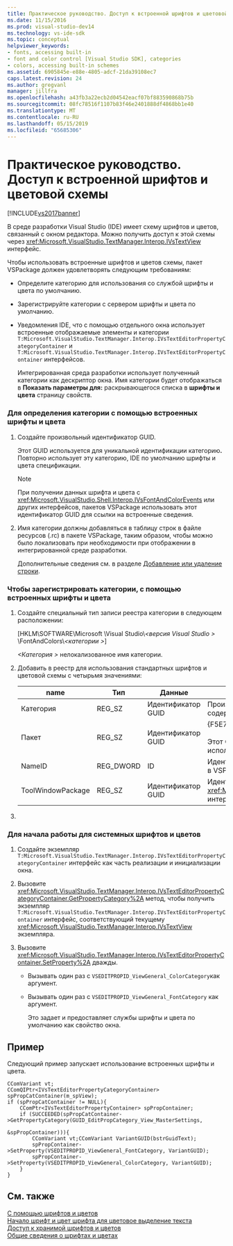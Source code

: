 ```yaml
---
title: Практическое руководство. Доступ к встроенной шрифтов и цветовой схемы | Документация Майкрософт
ms.date: 11/15/2016
ms.prod: visual-studio-dev14
ms.technology: vs-ide-sdk
ms.topic: conceptual
helpviewer_keywords:
- fonts, accessing built-in
- font and color control [Visual Studio SDK], categories
- colors, accessing built-in schemes
ms.assetid: 6905845e-e88e-4805-adcf-21da39108ec7
caps.latest.revision: 24
ms.author: gregvanl
manager: jillfra
ms.openlocfilehash: a43fb3a22ecb2d04542eacf07bf883590868b75b
ms.sourcegitcommit: 08fc78516f1107b83f46e2401888df4868bb1e40
ms.translationtype: MT
ms.contentlocale: ru-RU
ms.lasthandoff: 05/15/2019
ms.locfileid: "65685306"
---
```

# <a name="how-to-access-the-built-in-fonts-and-color-scheme"></a>Практическое руководство. Доступ к встроенной шрифтов и цветовой схемы
[!INCLUDE[vs2017banner](../includes/vs2017banner.md)]

В среде разработки Visual Studio (IDE) имеет схему шрифтов и цветов, связанный с окном редактора. Можно получить доступ к этой схемы через <xref:Microsoft.VisualStudio.TextManager.Interop.IVsTextView> интерфейс.  
  
 Чтобы использовать встроенные шрифтов и цветов схемы, пакет VSPackage должен удовлетворять следующим требованиям:  
  
- Определите категорию для использования со службой шрифты и цвета по умолчанию.  
  
- Зарегистрируйте категории с сервером шрифты и цвета по умолчанию.  
  
- Уведомления IDE, что с помощью отдельного окна использует встроенные отображаемые элементы и категории `T:Microsoft.VisualStudio.TextManager.Interop.IVsTextEditorPropertyCategoryContainer` и `T:Microsoft.VisualStudio.TextManager.Interop.IVsTextEditorPropertyContainer` интерфейсов.  
  
  Интегрированная среда разработки использует полученный категории как дескриптор окна. Имя категории будет отображаться в **Показать параметры для:** раскрывающегося списка в **шрифты и цвета** страницу свойств.  
  
### <a name="to-define-a-category-using-built-in-fonts-and-colors"></a>Для определения категории с помощью встроенных шрифты и цвета  
  
1. Создайте произвольный идентификатор GUID.  
  
    Этот GUID используется для уникальной идентификации категорию<strong>.</strong> Повторно использует эту категорию, IDE по умолчанию шрифты и цвета спецификации.  
  
   > [!NOTE]
   > При получении данных шрифта и цвета с <xref:Microsoft.VisualStudio.Shell.Interop.IVsFontAndColorEvents> или других интерфейсов, пакетов VSPackage использовать этот идентификатор GUID для ссылки на встроенные сведения.  
  
2. Имя категории должны добавляться в таблицу строк в файле ресурсов (.rc) в пакете VSPackage, таким образом, чтобы можно было локализовать при необходимости при отображении в интегрированной среде разработки.  
  
    Дополнительные сведения см. в разделе [Добавление или удаление строки](https://msdn.microsoft.com/library/077077b4-0f4b-4633-92d6-60b321164cab).  
  
### <a name="to-register-a-category-using-built-in-fonts-and-colors"></a>Чтобы зарегистрировать категории, с помощью встроенных шрифты и цвета  
  
1. Создайте специальный тип записи реестра категории в следующем расположении:  
  
     [HKLM\SOFTWARE\Microsoft \Visual Studio\\*\<версия Visual Studio >* \FontAndColors\\*\<категории >*]  
  
     *\<Категория >* нелокализованное имя категории.  
  
2. Добавить в реестр для использования стандартных шрифтов и цветовой схемы с четырьмя значениями:  
  
    |name|Тип|Данные|Описание|  
    |----------|----------|----------|-----------------|  
    |Категория|REG_SZ|Идентификатор GUID|Произвольный GUID, определяющий категорию, которая содержит акций шрифт и цветовую схему.|  
    |Пакет|REG_SZ|Идентификатор GUID|{F5E7E71D-1401-11D1-883B-0000F87579D2}<br /><br /> Этот GUID используется всех пакетов VSPackage, использующих настройки шрифта и цвета по умолчанию.|  
    |NameID|REG_DWORD|ID|Идентификатор ресурса имени категории локализуемых в VSPackage.|  
    |ToolWindowPackage|REG_SZ|Идентификатор GUID|Идентификатор GUID VSPackage, реализующего <xref:Microsoft.VisualStudio.TextManager.Interop.IVsTextView> интерфейс.|  
  
3. 
  
### <a name="to-initiate-the-use-of-system-provided-fonts-and-colors"></a>Для начала работы для системных шрифтов и цветов  
  
1. Создайте экземпляр `T:Microsoft.VisualStudio.TextManager.Interop.IVsTextEditorPropertyCategoryContainer` интерфейс как часть реализации и инициализации окна.  
  
2. Вызовите <xref:Microsoft.VisualStudio.TextManager.Interop.IVsTextEditorPropertyCategoryContainer.GetPropertyCategory%2A> метод, чтобы получить экземпляр `T:Microsoft.VisualStudio.TextManager.Interop.IVsTextEditorPropertyContainer` интерфейс, соответствующий текущему <xref:Microsoft.VisualStudio.TextManager.Interop.IVsTextView> экземпляра.  
  
3. Вызовите <xref:Microsoft.VisualStudio.TextManager.Interop.IVsTextEditorPropertyContainer.SetProperty%2A> дважды.  
  
   - Вызывать один раз с `VSEDITPROPID_ViewGeneral_ColorCategory`как аргумент.  
  
   - Вызывать один раз с `VSEDITPROPID_ViewGeneral_FontCategory` как аргумент.  
  
     Это задает и предоставляет службы шрифты и цвета по умолчанию как свойство окна.  
  
## <a name="example"></a>Пример  
 Следующий пример запускает использование встроенных шрифты и цвета.  
  
```  
CComVariant vt;  
CComQIPtr<IVsTextEditorPropertyCategoryContainer> spPropCatContainer(m_spView);  
if (spPropCatContainer != NULL){  
    CComPtr<IVsTextEditorPropertyContainer> spPropContainer;  
    if (SUCCEEDED(spPropCatContainer->GetPropertyCategory(GUID_EditPropCategory_View_MasterSettings,   
                                                          &spPropContainer))){  
        CComVariant vt;CComVariant VariantGUID(bstrGuidText);  
        spPropContainer->SetProperty(VSEDITPROPID_ViewGeneral_FontCategory, VariantGUID);  
        spPropContainer->SetProperty(VSEDITPROPID_ViewGeneral_ColorCategory, VariantGUID);  
    }  
}  
```  
  
## <a name="see-also"></a>См. также  
 [С помощью шрифтов и цветов](../extensibility/using-fonts-and-colors.md)   
 [Начало шрифт и цвет шрифта для цветовое выделение текста](../extensibility/getting-font-and-color-information-for-text-colorization.md)   
 [Доступ к хранимой шрифтов и цветов](../extensibility/accessing-stored-font-and-color-settings.md)   
 [Общие сведения о шрифтах и цветах](../extensibility/font-and-color-overview.md)
